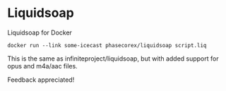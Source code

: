 # Liquidsoap
Liquidsoap for Docker
```
docker run --link some-icecast phasecorex/liquidsoap script.liq
```
This is the same as infiniteproject/liquidsoap, but with added support for opus and m4a/aac files.

Feedback appreciated!
